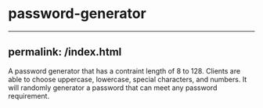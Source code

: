 # password-generator

---
permalink: /index.html
---

A password generator that has a contraint length of 8  to 128. Clients are able to choose uppercase, lowercase, special characters, and numbers. It will randomly generator a password that can meet any password requirement. 
